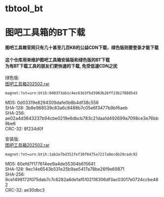 # tbtool_bt
# 图吧工具箱的BT下载

#### 图吧工具箱官网只有几十甚至几百KB的公益CDN下载，绿色版则要登录才能下载<br/>
#### 这个仓库用来维护图吧工具箱安装版和绿色版的BT下载<br/>为有BT下载工具的朋友们更快速的下载, 免受低速CDN之扰

绿色版:<br/>
[图吧工具箱202502.rar](magnet:?xt=urn:btih:040373ab1c4ec63e3fbd3963b26ff23b27880543&dn%20=%20图吧工具箱%20202502.rar)<br/>
```bash
magnet:?xt=urn:btih:040373ab1c4ec63e3fbd3963b26ff23b27880543
```
MD5: 0d03319e8294309dafe0b8b4df38c556<br/>
SHA-128: 3b8e968539c83a6c8488b7c05e6f3477b9bf6aeb<br/>
SHA-256: ae02a4d3643237b94cbe0219e6dbcb783c21daa1d492699a7098ce3e76bb9be6<br/>
CRC-32: 8f234d0f<br/>

安装版:<br/>
[图吧工具箱202502.rar](magnet:?xt=urn:btih:1ab2e7bd352fef30f0475a7217a0ec6b29cadc92&dn%20=%20图吧工具箱%202025.02%20安装程序.exe)<br/>
```bash
magnet:?xt=urn:btih:1ab2e7bd352fef30f0475a7217a0ec6b29cadc92
```
MD5: 80efd7f177614ee9a4de55304b615641<br/>
SHA-128: 9ec14e6543b531e25b9ae5417a78be26f9e69871<br/>
SHA-256: 9ce1498172f075dab7c7c6282a6de1af5102118306df3ac03017e0724ccbe482<br/>
CRC-32: ae30dbc3<br/>

